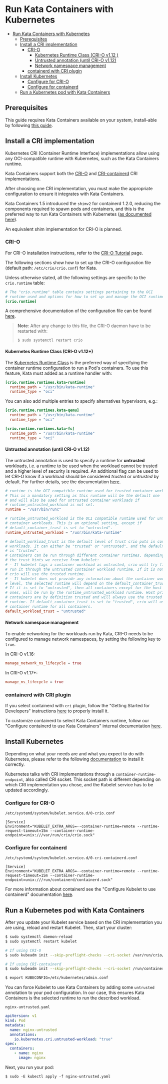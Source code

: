 # Run Kata Containers with Kubernetes

* [Run Kata Containers with Kubernetes](#run-kata-containers-with-kubernetes)
  * [Prerequisites](#prerequisites)
  * [Install a CRI implementation](#install-a-cri-implementation)
     * [CRI-O](#cri-o)
        * [Kubernetes Runtime Class (CRI-O v1.12 )](#kubernetes-runtime-class-cri-o-v112)
        * [Untrusted annotation (until CRI-O v1.12)](#untrusted-annotation-until-cri-o-v112)
        * [Network namespace management](#network-namespace-management)
     * [containerd with CRI plugin](#containerd-with-cri-plugin)
  * [Install Kubernetes](#install-kubernetes)
     * [Configure for CRI-O](#configure-for-cri-o)
     * [Configure for containerd](#configure-for-containerd)
  * [Run a Kubernetes pod with Kata Containers](#run-a-kubernetes-pod-with-kata-containers)

## Prerequisites
This guide requires Kata Containers available on your system, install-able by following [this guide](https://github.com/kata-containers/documentation/blob/master/install/README.md).

## Install a CRI implementation

Kubernetes CRI (Container Runtime Interface) implementations allow using any
OCI-compatible runtime with Kubernetes, such as the Kata Containers runtime.

Kata Containers support both the [CRI-O](https://github.com/kubernetes-incubator/cri-o) and
[CRI-containerd](https://github.com/containerd/cri) CRI implementations.

After choosing one CRI implementation, you must make the appropriate configuration
to ensure it integrates with Kata Containers.

Kata Containers 1.5 introduced the `shimv2` for containerd 1.2.0, reducing the components
required to spawn pods and containers, and this is the preferred way to run Kata Containers with Kubernetes ([as documented here](https://github.com/kata-containers/documentation/blob/master/how-to/how-to-use-k8s-with-cri-containerd-and-kata.md#configure-containerd-to-use-kata-containers)).

An equivalent shim implementation for CRI-O is planned.

### CRI-O
For CRI-O installation instructions, refer to the [CRI-O Tutorial](https://github.com/kubernetes-incubator/cri-o/blob/master/tutorial.md) page.

The following sections show how to set up the CRI-O configuration file (default path: `/etc/crio/crio.conf`) for Kata.

Unless otherwise stated, all the following settings are specific to the `crio.runtime` table:
```toml
# The "crio.runtime" table contains settings pertaining to the OCI
# runtime used and options for how to set up and manage the OCI runtime.
[crio.runtime]
```
A comprehensive documentation of the configuration file can be found [here](https://github.com/cri-o/cri-o/blob/master/docs/crio.conf.5.md).

> **Note**: After any change to this file, the CRI-O daemon have to be restarted with:
>````
>$ sudo systemctl restart crio
>````

#### Kubernetes Runtime Class (CRI-O v1.12+)
The [Kubernetes Runtime Class](https://kubernetes.io/docs/concepts/containers/runtime-class/)
is the preferred way of specifying the container runtime configuration to run a Pod's containers.
To use this feature, Kata must added as a runtime handler with:

```toml
[crio.runtime.runtimes.kata-runtime]
  runtime_path = "/usr/bin/kata-runtime"
  runtime_type = "oci"
```

You can also add multiple entries to specify alternatives hypervisors, e.g.:
```toml
[crio.runtime.runtimes.kata-qemu]
  runtime_path = "/usr/bin/kata-runtime"
  runtime_type = "oci"

[crio.runtime.runtimes.kata-fc]
  runtime_path = "/usr/bin/kata-runtime"
  runtime_type = "oci"
```

#### Untrusted annotation (until CRI-O v1.12)
The untrusted annotation is used to specify a runtime for __untrusted__ workloads, i.e.
a runtime to be used when the workload cannot be trusted and a higher level of security
is required. An additional flag can be used to let CRI-O know if a workload
should be considered _trusted_ or _untrusted_ by default.
For further details, see the documentation
[here](https://github.com/kata-containers/documentation/blob/master/design/architecture.md#mixing-vm-based-and-namespace-based-runtimes).

```toml
# runtime is the OCI compatible runtime used for trusted container workloads.
# This is a mandatory setting as this runtime will be the default one
# and will also be used for untrusted container workloads if
# runtime_untrusted_workload is not set.
runtime = "/usr/bin/runc"

# runtime_untrusted_workload is the OCI compatible runtime used for untrusted
# container workloads. This is an optional setting, except if
# default_container_trust is set to "untrusted".
runtime_untrusted_workload = "/usr/bin/kata-runtime"

# default_workload_trust is the default level of trust crio puts in container
# workloads. It can either be "trusted" or "untrusted", and the default
# is "trusted".
# Containers can be run through different container runtimes, depending on
# the trust hints we receive from kubelet:
# - If kubelet tags a container workload as untrusted, crio will try first to
# run it through the untrusted container workload runtime. If it is not set,
# crio will use the trusted runtime.
# - If kubelet does not provide any information about the container workload trust
# level, the selected runtime will depend on the default_container_trust setting.
# If it is set to "untrusted", then all containers except for the host privileged
# ones, will be run by the runtime_untrusted_workload runtime. Host privileged
# containers are by definition trusted and will always use the trusted container
# runtime. If default_container_trust is set to "trusted", crio will use the trusted
# container runtime for all containers.
default_workload_trust = "untrusted"
```

#### Network namespace management
To enable networking for the workloads run by Kata, CRI-O needs to be configured to
manage network namespaces, by setting the following key to `true`.

In CRI-O v1.16:
```toml
manage_network_ns_lifecycle = true
```
In CRI-O v1.17+:
```toml
manage_ns_lifecycle = true
```


### containerd with CRI plugin

If you select containerd with `cri` plugin, follow the "Getting Started for Developers"
instructions [here](https://github.com/containerd/cri#getting-started-for-developers)
to properly install it.

To customize containerd to select Kata Containers runtime, follow our
"Configure containerd to use Kata Containers" internal documentation
[here](https://github.com/kata-containers/documentation/blob/master/how-to/how-to-use-k8s-with-cri-containerd-and-kata.md#configure-containerd-to-use-kata-containers).

## Install Kubernetes

Depending on what your needs are and what you expect to do with Kubernetes,
please refer to the following
[documentation](https://kubernetes.io/docs/setup/) to install it correctly.

Kubernetes talks with CRI implementations through a `container-runtime-endpoint`,
also called CRI socket. This socket path is different depending on which CRI
implementation you chose, and the Kubelet service has to be updated accordingly.

### Configure for CRI-O

`/etc/systemd/system/kubelet.service.d/0-crio.conf`
```
[Service]
Environment="KUBELET_EXTRA_ARGS=--container-runtime=remote --runtime-request-timeout=15m --container-runtime-endpoint=unix:///var/run/crio/crio.sock"
```

### Configure for containerd

`/etc/systemd/system/kubelet.service.d/0-cri-containerd.conf`
```
[Service]
Environment="KUBELET_EXTRA_ARGS=--container-runtime=remote --runtime-request-timeout=15m --container-runtime-endpoint=unix:///run/containerd/containerd.sock"
```
For more information about containerd see the "Configure Kubelet to use containerd"
documentation [here](https://github.com/kata-containers/documentation/blob/master/how-to/how-to-use-k8s-with-cri-containerd-and-kata.md#configure-kubelet-to-use-containerd).

## Run a Kubernetes pod with Kata Containers

After you update your Kubelet service based on the CRI implementation you
are using, reload and restart Kubelet. Then, start your cluster:
```bash
$ sudo systemctl daemon-reload
$ sudo systemctl restart kubelet

# If using CRI-O
$ sudo kubeadm init --skip-preflight-checks --cri-socket /var/run/crio/crio.sock --pod-network-cidr=10.244.0.0/16

# If using CRI-containerd
$ sudo kubeadm init --skip-preflight-checks --cri-socket /run/containerd/containerd.sock --pod-network-cidr=10.244.0.0/16

$ export KUBECONFIG=/etc/kubernetes/admin.conf
```

You can force Kubelet to use Kata Containers by adding some `untrusted`
annotation to your pod configuration. In our case, this ensures Kata
Containers is the selected runtime to run the described workload.

`nginx-untrusted.yaml`
```yaml
apiVersion: v1
kind: Pod
metadata:
  name: nginx-untrusted
  annotations:
    io.kubernetes.cri.untrusted-workload: "true"
spec:
  containers:
    - name: nginx
      image: nginx
```

Next, you run your pod:
```
$ sudo -E kubectl apply -f nginx-untrusted.yaml
```

